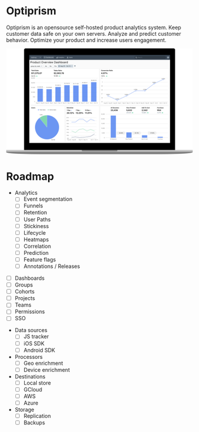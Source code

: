 # Optiprism

Optiprism is an opensource self-hosted product analytics system. Keep customer data safe on your own servers. Analyze and predict customer behavior.
Optimize your product and increase users engagement.

![Dashboard](docs/assets/img/dashboard.png)

# Roadmap


- Analytics
  - [ ] Event segmentation
  - [ ] Funnels
  - [ ] Retention
  - [ ] User Paths
  - [ ] Stickiness
  - [ ] Lifecycle
  - [ ] Heatmaps
  - [ ] Correlation
  - [ ] Prediction
  - [ ] Feature flags
  - [ ] Annotations / Releases
- [ ] Dashboards
- [ ] Groups
- [ ] Cohorts
- [ ] Projects
- [ ] Teams
- [ ] Permissions
- [ ] SSO
- Data sources
  - [ ] JS tracker
  - [ ] iOS SDK
  - [ ] Android SDK
- Processors
  - [ ] Geo enrichment 
  - [ ] Device enrichment
- Destinations
  - [ ] Local store
  - [ ] GCloud
  - [ ] AWS
  - [ ] Azure
- Storage
  - [ ] Replication
  - [ ] Backups